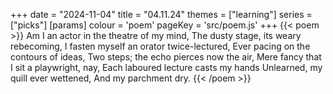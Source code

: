 +++
date = "2024-11-04"
title = "04.11.24"
themes = ["learning"]
series = ["picks"]
[params]
  colour = 'poem'
  pageKey = 'src/poem.js'
+++
{{< poem >}}
Am I an actor in the theatre of my mind,
The dusty stage, its weary rebecoming,
I fasten myself an orator twice-lectured,
Ever pacing on the contours of ideas,
Two steps; the echo pierces now the air,
Mere fancy that I sit a playwright, nay,
Each laboured lecture casts my hands
Unlearned, my quill ever wettened,
And my parchment dry.
{{< /poem >}}